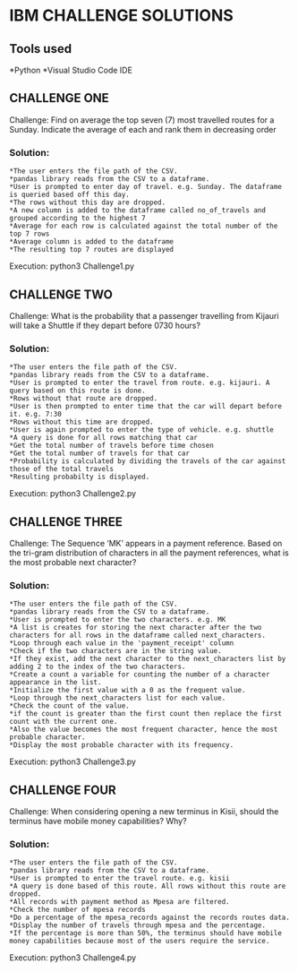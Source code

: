 # IBM CHALLENGE SOLUTIONS

## Tools used

*Python
*Visual Studio Code IDE

## CHALLENGE ONE

Challenge: Find on average the top seven (7) most travelled routes for a Sunday. Indicate the average of each and rank them in decreasing order

### Solution:
    *The user enters the file path of the CSV.
    *pandas library reads from the CSV to a dataframe.
    *User is prompted to enter day of travel. e.g. Sunday. The dataframe is queried based off this day.
    *The rows without this day are dropped.
    *A new column is added to the dataframe called no_of_travels and grouped according to the highest 7
    *Average for each row is calculated against the total number of the top 7 rows
    *Average column is added to the dataframe
    *The resulting top 7 routes are displayed

Execution: python3 Challenge1.py

## CHALLENGE TWO

Challenge: What is the probability that a passenger travelling from Kijauri will take a Shuttle if they depart before 0730 hours?

### Solution:
    *The user enters the file path of the CSV.
    *pandas library reads from the CSV to a dataframe.
    *User is prompted to enter the travel from route. e.g. kijauri. A query based on this route is done.
    *Rows without that route are dropped.
    *User is then prompted to enter time that the car will depart before it. e.g. 7:30
    *Rows without this time are dropped.
    *User is again prompted to enter the type of vehicle. e.g. shuttle
    *A query is done for all rows matching that car
    *Get the total number of travels before time chosen
    *Get the total number of travels for that car
    *Probability is calculated by dividing the travels of the car against those of the total travels
    *Resulting probabilty is displayed.

Execution: python3 Challenge2.py

## CHALLENGE THREE

Challenge: The Sequence ‘MK’ appears in a payment reference. Based on the tri-gram distribution of characters in all the payment references, what is the most probable next character?

### Solution:
    *The user enters the file path of the CSV.
    *pandas library reads from the CSV to a dataframe.
    *User is prompted to enter the two characters. e.g. MK
    *A list is creates for storing the next character after the two characters for all rows in the dataframe called next_characters.
    *Loop through each value in the 'payment_receipt' column
    *Check if the two characters are in the string value.
    *If they exist, add the next character to the next_characters list by adding 2 to the index of the two characters.
    *Create a count a variable for counting the number of a character appearance in the list.
    *Initialize the first value with a 0 as the frequent value.
    *Loop through the next_characters list for each value.
    *Check the count of the value.
    *if the count is greater than the first count then replace the first count with the current one.
    *Also the value becomes the most frequent character, hence the most probable character.
    *Display the most probable character with its frequency.

Execution: python3 Challenge3.py

## CHALLENGE FOUR

Challenge: When considering opening a new terminus in Kisii, should the terminus have mobile money capabilities? Why?

### Solution:
    *The user enters the file path of the CSV.
    *pandas library reads from the CSV to a dataframe.
    *User is prompted to enter the travel route. e.g. kisii
    *A query is done based of this route. All rows without this route are dropped.
    *All records with payment method as Mpesa are filtered.
    *Check the number of mpesa records
    *Do a percentage of the mpesa_records against the records routes data.
    *Display the number of travels through mpesa and the percentage.
    *If the percentage is more than 50%, the terminus should have mobile money capabilities because most of the users require the service.
    
Execution: python3 Challenge4.py
